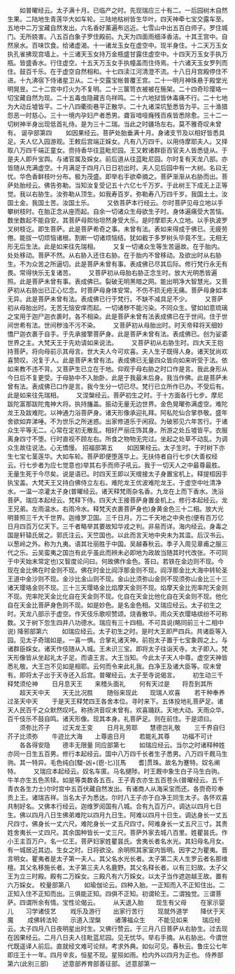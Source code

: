 <!-- { "loadSidebar": true } -->
　　如普曜经云。太子满十月。已临产之时。先现瑞应三十有二。一后园树木自然生果。二陆地生青莲华大如车轮。三陆地枯树皆生华叶。四天神牵七宝交露车至。五地中二万宝藏自然发出。六名香好薰遍布远近。七雪山中出五百白师子。罗住城门。无所娆害。八五百白象子罗住殿前。九天为四面雨细泽香洁。十其王宫中。自然泉水。百味饮食。给诸虚渴。十一诸龙玉女在虚空中。现半身住。十二天万玉女执孔雀拂现宫墙上。十三诸天玉女持万金瓶盛甘露住虚空中。十四天万玉女手执万瓶。皆盛香水。行住虚空。十五天万玉女手执幢盖而住侍焉。十六诸天玉女罗列而住。鼓百千乐。在于虚空自然相和。十七四渎江河清澄不流。十八日月宫殿停住不进。十九沸宿下侍诸星卫从。二十交露宝帐普覆王宫。二十一明月神珠悬于殿堂光明晃昱。二十二宫中灯火为不复明。二十三箧笥衣被被在箷架。二十四奇珍璎珞一切宝藏自然为现。二十五毒虫隐藏吉鸟祥鸣。二十六地狱皆休毒痛不行。二十七地为大动丘墟皆平。二十八四衢街巷平正散华。二十九诸深坑堑悉皆为平。三十渔猎怨恶一时慈心。三十一境内孕妇产者悉男。聋盲喑哑癃残百疾皆悉除愈。三十二一切树神半身出现低首礼侍。是为三十二瑞。当此之时疆场左右。莫不雅奇叹未曾有。
诞孕部第四
　　如因果经云。菩萨处胎垂满十月。身诸支节及以相好皆悉具足。夫人忆入园游观。王敕后宫端正婇女。凡有八万四千。以用侍摩耶夫人。又择取八万四千端正童女。赍持香华往蓝毗尼园。王又敕诸群臣百官夫人皆悉徒从。于是夫人即升宝舆。与诸官属及婇女。前后道从往蓝毗尼园。尔时复有天龙八部。亦皆随从充满虚空。十月满足于四月八日日初出时。夫人见后园中有一大树。名曰无忧。华色香鲜枝叶分布。极为茂盛。即举右手欲牵摘之。菩萨渐渐从右胁而出。菩萨处胎经云。佛告弥勒。当知汝复受记五十六亿七千万岁。于此树王下成无上正等觉。我以右胁生。汝弥勒从顶生。如我寿百岁。弥勒寿八万四千岁。我国土土。汝国土金。我国土苦。汝国土乐。
　　又依菩萨本行经云。尔时菩萨见母立地以手攀树枝时。在胎正念从座而起。自余一切诸众生母欲生子时。身体遍痛受大苦恼。数坐数起不能自安。其菩萨母熙怡坦然身受大乐。是时摩耶夫人立地。以手执波罗叉树枝讫。即生菩萨。此是菩萨希奇之事。未曾有法。表如来得成于佛已。无疲劳倦。能拔一切烦恼诸根。割断一切诸烦恼结。犹如截于多罗树头毕竟不生。无相无形无后生法。此是如来往先瑞相。
　　又复一切诸众生等生苦逼故。在于胎内。处处移动。菩萨不然。从右胁入还住右胁。在于胎内不曾移动。及欲出时从右胁生。不为众苦之所逼切。此是菩萨未曾有事。表成佛已尽其后际。修行梵行永无有畏。常得快乐无复诸苦。
　　又菩萨初从母胎右胁正念生时。放大光明悉皆遍照。此是菩萨未曾有事。表成佛已。裂破无明黑暗之网。能出明净大智慧光。又菩萨初从右胁出已正心忆念。时菩萨母身体安常。不伤不损无疮无痛。菩萨母身如本无异。此是菩萨未曾有法。表成佛已行于梵行。不缺不减具足不少。
　　又菩萨初从母胎出时。无苦无恼安庠而起。一切诸秽不能污染。不同众生。譬如如意琉璃之宝用于迦尸迦衣裹时。各不相染。此是菩萨未曾有法表成佛已在于世间。住于世间世希有法。世间秽浊不污不染。
　　又菩萨初从母胎出时。时天帝释将天细妙憍尸迦衣裹于自手。于先承接擎菩萨身。此是菩萨未曾有法。表成佛已。创为娑婆世界之主。大梵天王于先劝请如来说法。
　　又菩萨初从右胁生时。四大天王抱持菩萨。将向母前示其母言。世大夫人今可欢喜。夫人生子既得人身。诸天犹尚欢喜赞叹。况复于人。此是菩萨未曾有法。表成佛已无量四众皆向如来听受于法。依如来教不违不背。又菩萨生已立在于地。仰观于母右胁之时口作是言。我此身形从今日后不复更受。于母胁中不入胎卧。此是于我最末后身。我当作佛。此是菩萨未曾有法。表成佛已口作是言。我今生分一切已尽。梵行已立所作已办。不受后有。此是如来往先瑞相。
　　又涅槃经云。菩萨初生之时。于十方面各行七步。摩尼跋陀富那跋陀鬼神大将。执持旛盖。振动无量无边世界。金色晃曜弥满虚空。难陀龙王及跋难陀。以神通力浴菩萨身。诸天形像承迎礼拜。阿私陀仙合掌恭敬。盛年舍欲如弃涕唾。不为世乐之所迷惑。出家修道乐于闲寂。为破邪见六年苦行。于诸众生平等无二。心常在定初无散乱。相好严丽庄饰其身。所游之处丘墟皆平。衣服离身四寸不堕。行时直视不顾左右。所食之物物无完过。坐起之处草不动乱。为调众生故往说法。心无憍慢。
招福部第五
　　如因果经云。太子生时。于时树下亦生七宝七茎莲华。大如车轮。菩萨即便堕莲华上。无扶侍者自行七步(大善权经云。行七步者为应七觉意也)举其右手而师子吼云。我于一切天人之中最尊最胜。无量生死于今尽矣。说是语已。时四天王即以天缯接太子身置宝机上。释提桓因手执宝盖。大梵天王又持白佛侍立左右。难陀龙王优波难陀龙王。于虚空中吐清净水。一温一凉灌太子身(普曜经云。诸天释梵雨杂名香。九龙在上而下香水。洗浴菩萨。瑞应本起经云。梵释下侍。四天大王接菩萨身置金机上。修行本起经云。龙王兄弟。左雨温水。右雨冷水。释梵天衣裹菩萨身也)身黄金色三十二相。放大光明普照三千大千世界。迦维罗卫国。三千日月。万二千天地之中央也(便有百万亿日月四百万亿天下。三千者略举其要故知华戎之判。非易而详。海内经云。身毒之国是轩辕氏居之。郭氏注云。天竺国也。以此而言天地中央未为其滥。后汉书云。以葱岭之外。称为九夷。语其壮丽胜于中国。吴越春秋云。季子入周见章甫之服三代之乐。云吴蛮夷之国岂有此乎虽此而辨未必即地为政故当随其时代改张。不可同于中天始末常定也)又智度论问曰。何故佛作金色。答曰。若铁在金边则不现。今现在金比佛在时金则不现。佛在时金比阎浮那金则不现。阎浮那金比大海中转轮圣王道中金沙则不现。金沙比金山则不现。金山比须弥山金则不现须弥山金比三十三诸天璎珞金则不现。三十三天璎珞金比焰摩天金则不现。焰摩天金比兜率陀天金则不现。兜率陀天金比化自在天金则不现。化自在天金比他化自在天金则不现。他化自在天金比菩萨身色则不现。如是妙色。是名金色相。又瑞应经云。太子初生之时。天龙八部示于虚空。作天伎乐歌呗赞颂。烧香散华。雨众天衣璎珞缤纷不可称数。又于树下忽生四井八功德水。瑞应有三十四相。不可具说(略同前三十二相中说)
降邪部第六
　　如瑞应经云。太子初生之时。是时大王即严四兵。共诸臣等入园。见太子奇瑞如是。一喜一惧。合掌礼诸天神。前抱太子置于七宝象舆之上。与诸群臣婇女。诸天作伎随从入城。王未识三宝。即将太子往诣天寺。太子即入。梵天形像皆从坐起礼太子足。而语王言。大王当知。今此太子天人中尊。虚空天神皆悉礼敬。大王岂不见如是相耶。云何而令来此礼我。白净王及诸大臣等。叹未曾有。即将太子出于天寺还入后宫。普曜经云。太子至寺说偈言。
　　初生动三千　　释梵须伦神
　　日月息天王　　来稽头面礼
　　何有天过是　　将吾到其所
　　超天天中天　　天无比况胜
　　随俗来现此　　现瑞人欢喜
　　若干种奉养　　过圣天中天
　　于是天王释梵四王各舍本位。寻时来下。五体投地礼菩萨足。诸天人民百千之众默然叹吒。称扬洪音叹未曾有。欢喜踊跃。天地大动。天雨众华。百千伎乐不鼓自鸣。诸天形像。现其本身。礼菩萨足。则在前住。于是颂曰。
　　须弥比芥子　　过天龙王变
　　日月礼劳耶　　慧德岂礼敬
　　三千界自归　　芥子比须弥
　　牛迹比大海　　上尊逾日月
　　若能礼其尊　　功福不可计
　　各各得安隐　　德丰无限量
同应部第七
　　如瑞应经云。当尔之时诸释种姓亦同一日生五百男。修行本起经云。国中八万四千长者生子悉男。八万四千厩马生驹。其一特异。毛色纯白[騣-凶+(鬯-匕)][馬　　耆]贯珠。故名为蹇特。奴名阐特。
　　又瑞应本起经云。奴名车匿。马名揵陟。时王厩中象生白子马生白驹。牛羊亦生五色羔犊。如是等类数各五百。王子青衣亦生五百苍头(普曜经云。五千青衣各生力士)尔时宫中五百伏藏自然发出。有诸商人从海采宝而还。各赍奇珍奉贡上王。诸瑞吉祥。当名太子为悉达。尔时八王子亦于白净王同生太子。各怀欢喜共制好名。又佛本行经云。迦维罗阅国有八城。合有九百万户。调达以四月七日生。佛以四月八日生佛弟难陀以四月九日生。阿难以四月十日生。调达身长一丈五尺四寸。佛身长一丈六尺。难陀身长一丈五尺四寸。阿难身长一丈五尺三寸。其贵姓舍夷长一丈四尺。其余国种皆长一丈三尺。菩萨外家去城八百里。姓瞿昙氏。作小王主百万户。名一亿王。菩萨妇家姓瞿昙氏。舍夷长者名水光。其妇母名月女。有一城居近其边。生女之时。日将欲没。余明照其家室内皆明。因字之为瞿夷。晋言明女。瞿夷者是太子第一夫人。其父名水光长者。太子第二夫人生罗云者名那维檀。其父名移施长者。太子第三夫人名鹿野。其父名释长者。以有三妇故。太子父王为立三时殿。殿有二万婇女。三殿凡有六万婇女。以太子当作遮迦越王故。置有六万婇女。
校量部第八
　　如瑜伽论云。四种入胎。一正知而入不正知住出。二正知入住不正知而出。三俱能正知。四俱不正知。初谓轮王。二谓独觉。三谓菩萨。四谓所余有情。宝性论偈云。
　　从天退入胎　　现生有父母
　　在家示婴儿　　习学诸伎艺
　　戏乐及游行　　出家行苦行
　　现就外道学　　降伏于天魔
　　成佛转法轮　　示道入涅槃
　　诸薄福众生　　不能见如来
　　瑞应经云。太子四月八日夜明星出时生。又佛行赞云。于三月八日菩萨从右胁生。过去现在因果经云。二月八日夫人往毗蓝尼园。见无忧华。举右手摘。从右胁出。今谓世代既遥译人前后。直就经文难可论辩。考求外典。如似可见。春秋云。鲁庄公七年即庄王十一年。四月辛亥。恒星不现。星殒如雨。检内外以四月为正也。
侍养部第六(此别三部)
　　述意部养育部善征部。
述意部第一
